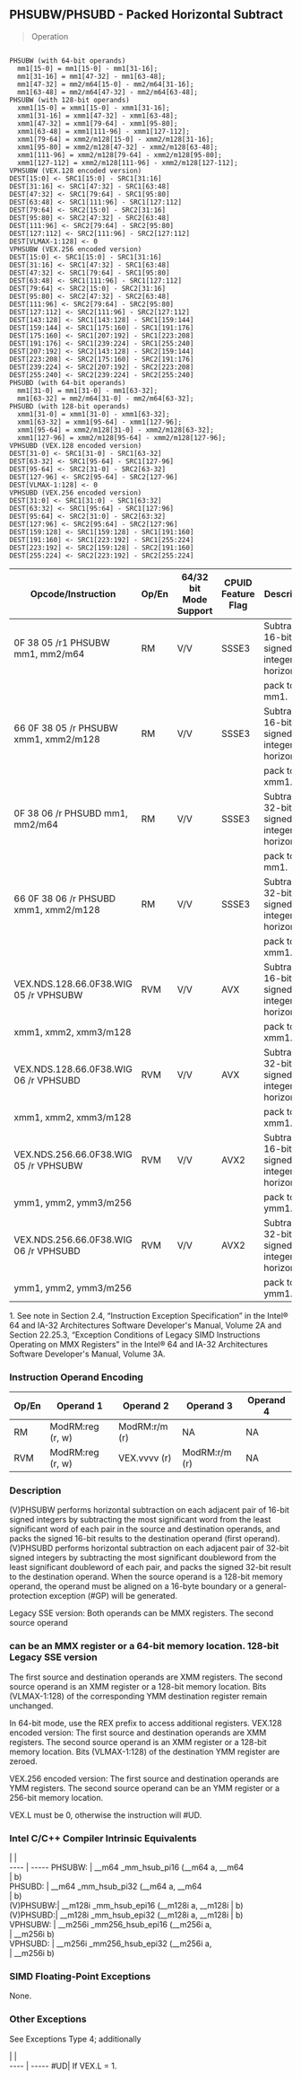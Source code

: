 ## PHSUBW/PHSUBD  -  Packed Horizontal Subtract

> Operation
``` slim

PHSUBW (with 64-bit operands)
  mm1[15-0] = mm1[15-0] - mm1[31-16];
  mm1[31-16] = mm1[47-32] - mm1[63-48];
  mm1[47-32] = mm2/m64[15-0] - mm2/m64[31-16];
  mm1[63-48] = mm2/m64[47-32] - mm2/m64[63-48];
PHSUBW (with 128-bit operands)
  xmm1[15-0] = xmm1[15-0] - xmm1[31-16];
  xmm1[31-16] = xmm1[47-32] - xmm1[63-48];
  xmm1[47-32] = xmm1[79-64] - xmm1[95-80];
  xmm1[63-48] = xmm1[111-96] - xmm1[127-112];
  xmm1[79-64] = xmm2/m128[15-0] - xmm2/m128[31-16];
  xmm1[95-80] = xmm2/m128[47-32] - xmm2/m128[63-48];
  xmm1[111-96] = xmm2/m128[79-64] - xmm2/m128[95-80];
  xmm1[127-112] = xmm2/m128[111-96] - xmm2/m128[127-112];
VPHSUBW (VEX.128 encoded version)
DEST[15:0] <- SRC1[15:0] - SRC1[31:16]
DEST[31:16] <- SRC1[47:32] - SRC1[63:48]
DEST[47:32] <- SRC1[79:64] - SRC1[95:80]
DEST[63:48] <- SRC1[111:96] - SRC1[127:112]
DEST[79:64] <- SRC2[15:0] - SRC2[31:16]
DEST[95:80] <- SRC2[47:32] - SRC2[63:48]
DEST[111:96] <- SRC2[79:64] - SRC2[95:80]
DEST[127:112] <- SRC2[111:96] - SRC2[127:112]
DEST[VLMAX-1:128] <- 0
VPHSUBW (VEX.256 encoded version)
DEST[15:0] <- SRC1[15:0] - SRC1[31:16]
DEST[31:16] <- SRC1[47:32] - SRC1[63:48]
DEST[47:32] <- SRC1[79:64] - SRC1[95:80]
DEST[63:48] <- SRC1[111:96] - SRC1[127:112]
DEST[79:64] <- SRC2[15:0] - SRC2[31:16]
DEST[95:80] <- SRC2[47:32] - SRC2[63:48]
DEST[111:96] <- SRC2[79:64] - SRC2[95:80]
DEST[127:112] <- SRC2[111:96] - SRC2[127:112]
DEST[143:128] <- SRC1[143:128] - SRC1[159:144]
DEST[159:144] <- SRC1[175:160] - SRC1[191:176]
DEST[175:160] <- SRC1[207:192] - SRC1[223:208]
DEST[191:176] <- SRC1[239:224] - SRC1[255:240]
DEST[207:192] <- SRC2[143:128] - SRC2[159:144]
DEST[223:208] <- SRC2[175:160] - SRC2[191:176]
DEST[239:224] <- SRC2[207:192] - SRC2[223:208]
DEST[255:240] <- SRC2[239:224] - SRC2[255:240]
PHSUBD (with 64-bit operands)
  mm1[31-0] = mm1[31-0] - mm1[63-32];
  mm1[63-32] = mm2/m64[31-0] - mm2/m64[63-32];
PHSUBD (with 128-bit operands)
  xmm1[31-0] = xmm1[31-0] - xmm1[63-32];
  xmm1[63-32] = xmm1[95-64] - xmm1[127-96];
  xmm1[95-64] = xmm2/m128[31-0] - xmm2/m128[63-32];
  xmm1[127-96] = xmm2/m128[95-64] - xmm2/m128[127-96];
VPHSUBD (VEX.128 encoded version)
DEST[31-0] <- SRC1[31-0] - SRC1[63-32]
DEST[63-32] <- SRC1[95-64] - SRC1[127-96]
DEST[95-64] <- SRC2[31-0] - SRC2[63-32]
DEST[127-96] <- SRC2[95-64] - SRC2[127-96]
DEST[VLMAX-1:128] <- 0
VPHSUBD (VEX.256 encoded version)
DEST[31:0] <- SRC1[31:0] - SRC1[63:32]
DEST[63:32] <- SRC1[95:64] - SRC1[127:96]
DEST[95:64] <- SRC2[31:0] - SRC2[63:32]
DEST[127:96] <- SRC2[95:64] - SRC2[127:96]
DEST[159:128] <- SRC1[159:128] - SRC1[191:160]
DEST[191:160] <- SRC1[223:192] - SRC1[255:224]
DEST[223:192] <- SRC2[159:128] - SRC2[191:160]
DEST[255:224] <- SRC2[223:192] - SRC2[255:224]

```

 Opcode/Instruction                   | Op/En| 64/32 bit Mode Support| CPUID Feature Flag| Description                                  
 ---  | --- | --- | --- | ---
 0F 38 05 /r1 PHSUBW mm1, mm2/m64     | RM   | V/V                   | SSSE3             | Subtract 16-bit signed integers horizontally,
                                      |      |                       |                   | pack to mm1.                                 
 66 0F 38 05 /r PHSUBW xmm1, xmm2/m128| RM   | V/V                   | SSSE3             | Subtract 16-bit signed integers horizontally,
                                      |      |                       |                   | pack to xmm1.                                
 0F 38 06 /r PHSUBD mm1, mm2/m64      | RM   | V/V                   | SSSE3             | Subtract 32-bit signed integers horizontally,
                                      |      |                       |                   | pack to mm1.                                 
 66 0F 38 06 /r PHSUBD xmm1, xmm2/m128| RM   | V/V                   | SSSE3             | Subtract 32-bit signed integers horizontally,
                                      |      |                       |                   | pack to xmm1.                                
 VEX.NDS.128.66.0F38.WIG 05 /r VPHSUBW| RVM  | V/V                   | AVX               | Subtract 16-bit signed integers horizontally,
 xmm1, xmm2, xmm3/m128                |      |                       |                   | pack to xmm1.                                
 VEX.NDS.128.66.0F38.WIG 06 /r VPHSUBD| RVM  | V/V                   | AVX               | Subtract 32-bit signed integers horizontally,
 xmm1, xmm2, xmm3/m128                |      |                       |                   | pack to xmm1.                                
 VEX.NDS.256.66.0F38.WIG 05 /r VPHSUBW| RVM  | V/V                   | AVX2              | Subtract 16-bit signed integers horizontally,
 ymm1, ymm2, ymm3/m256                |      |                       |                   | pack to ymm1.                                
 VEX.NDS.256.66.0F38.WIG 06 /r VPHSUBD| RVM  | V/V                   | AVX2              | Subtract 32-bit signed integers horizontally,
 ymm1, ymm2, ymm3/m256                |      |                       |                   | pack to ymm1.                                
<aside class="notification">
1. See note in Section 2.4, “Instruction Exception Specification” in
the Intel® 64 and IA-32 Architectures Software Developer's Manual, Volume 2A
and Section 22.25.3, “Exception Conditions of Legacy SIMD Instructions Operating
on MMX Registers” in the Intel® 64 and IA-32 Architectures Software Developer's
Manual, Volume 3A.
</aside>


### Instruction Operand Encoding
 Op/En| Operand 1       | Operand 2    | Operand 3    | Operand 4
 ---  | --- | --- | --- | ---
 RM   | ModRM:reg (r, w)| ModRM:r/m (r)| NA           | NA       
 RVM  | ModRM:reg (r, w)| VEX.vvvv (r) | ModRM:r/m (r)| NA       

### Description
(V)PHSUBW performs horizontal subtraction on each adjacent pair of 16-bit signed
integers by subtracting the most significant word from the least significant
word of each pair in the source and destination operands, and packs the signed
16-bit results to the destination operand (first operand). (V)PHSUBD performs
horizontal subtraction on each adjacent pair of 32-bit signed integers by subtracting
the most significant doubleword from the least significant doubleword of each
pair, and packs the signed 32-bit result to the destination operand. When the
source operand is a 128-bit memory operand, the operand must be aligned on a
16-byte boundary or a general-protection exception (#GP) will be generated.

Legacy SSE version: Both operands can be MMX registers. The second source operand
### can be an MMX register or a 64-bit memory location. 128-bit Legacy SSE version
The first source and destination operands are XMM registers. The second source
operand is an XMM register or a 128-bit memory location. Bits (VLMAX-1:128)
of the corresponding YMM destination register remain unchanged.

In 64-bit mode, use the REX prefix to access additional registers. VEX.128 encoded
version: The first source and destination operands are XMM registers. The second
source operand is an XMM register or a 128-bit memory location. Bits (VLMAX-1:128)
of the destination YMM register are zeroed.

VEX.256 encoded version: The first source and destination operands are YMM registers.
The second source operand can be an YMM register or a 256-bit memory location.

<aside class="notification">
VEX.L must be 0, otherwise the instruction will #UD.
</aside>



### Intel C/C++ Compiler Intrinsic Equivalents
   | |  
---- | -----
 PHSUBW:   | __m64 _mm_hsub_pi16 (__m64 a, __m64       
           | b)                                        
 PHSUBD:   | __m64 _mm_hsub_pi32 (__m64 a, __m64       
           | b)                                        
 (V)PHSUBW:| __m128i _mm_hsub_epi16 (__m128i a, __m128i
           | b)                                        
 (V)PHSUBD:| __m128i _mm_hsub_epi32 (__m128i a, __m128i
           | b)                                        
 VPHSUBW:  | __m256i _mm256_hsub_epi16 (__m256i a,     
           | __m256i b)                                
 VPHSUBD:  | __m256i _mm256_hsub_epi32 (__m256i a,     
           | __m256i b)                                

### SIMD Floating-Point Exceptions
None.


### Other Exceptions
See Exceptions Type 4; additionally

   | |  
---- | -----
 #UD| If VEX.L = 1.
